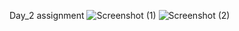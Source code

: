 Day_2 assignment
![Screenshot (1)](https://github.com/user-attachments/assets/8c1a2556-c533-4f36-9799-ed6bfa1562ee)
![Screenshot (2)](https://github.com/user-attachments/assets/19b6b395-fd40-4f2f-a071-6a8a8b15a7c4)
